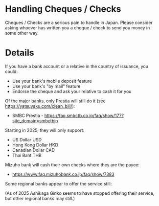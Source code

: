 # Handling Cheques / Checks

Cheques / Checks are a serious pain to handle in Japan.  Please consider asking whoever has written you a cheque / check to send you money in some other way.

# Details

If you have a bank account or a relative in the country of issuance, you could:

* Use your bank's mobile deposit feature
* Use your bank's "by mail" feature
* Endorse the cheque and ask your relative to cash it for you

Of the major banks, only Prestia will still do it (see https://yatsuyaku.com/clean_bill/):

* SMBC Prestia - https://faq.smbctb.co.jp/faq/show/177?site_domain=smbctbjp ​

Starting in 2025, they will only support:

* US Dollar	USD
* Hong Kong Dollar	HKD
* Canadian Dollar	CAD
* Thai Baht	THB

Mizuho bank will cash their own checks where they are the payee:

* https://www.faq.mizuhobank.co.jp/faq/show/7383

Some regional banks appear to offer the service still:

(As of 2025 Ashikaga Ginko seems to have stopped offering their service, but other regional banks may still.)
